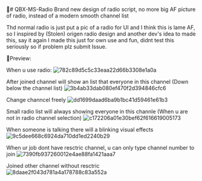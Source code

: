 📱# QBX-MS-Radio
Brand new design of radio script, no more big AF picture of radio, instead of a modern smooth channel list

Thd normal radio is just put a pic of a radio for UI and I think this is lame AF, so I inspired by (Stolen) origen radio design and another dev's idea to made this, say it again I made this just for own use and fun, didnt test this seriously so if problem plz submit Issue.

🚀Preview:

When u use radio:
![782c89d5c5c33eaa22d66b3308e1a0a](https://github.com/user-attachments/assets/66b6d1dc-3d6b-4f0e-8282-3875986c8179)

After joined channel will show an list that everyone in this channel (Down below the channel list)
![3b4ab33dab080ef470f2d394846cfc6](https://github.com/user-attachments/assets/39d26629-8781-41b7-a0cb-fa8053a4437d)

Change channcel freely
![dd1699daad6ba9b1bc41d59461e61b3](https://github.com/user-attachments/assets/4675c1f2-5a1f-4175-a906-e9ed4e51052a)

Small radio list will always showing everyone in this channle (When u are not in radio channel selection)
![c172206a01e30bef62f616619005173](https://github.com/user-attachments/assets/eb751642-0a37-467a-a4dd-8956b34a8760)

When someone is talking there will a blinking visual effects
![9c5dee668c6924da710dd1ed2240b29](https://github.com/user-attachments/assets/602b33a8-4f32-4a70-b713-1ad3a4a494ae)

When ur job dont have resctric channel, u can only type channel number to join
![7390fb937260012e4ae88fa1421aaa7](https://github.com/user-attachments/assets/575f234b-0809-4932-82ca-f8b13b9de621)

Joined other channel without resctric
![8daae2f043d781a4a178788c83a552a](https://github.com/user-attachments/assets/2a2f2f37-b4e9-4dc6-b9f9-d9c61899abb2)

